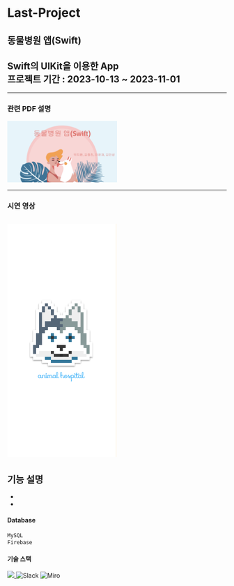 # Last-Project
동물병원 앱(Swift)
----
Swift의 UIKit을 이용한 App
<br/>
프로젝트 기간 : 2023-10-13 ~ 2023-11-01
<br/>
---    

---
### 관련 PDF 설명
<a href="https://docs.google.com/presentation/d/17H65fQbDl3ufrxlqenryFABgEKSW7ctrg__pqW7cs5A/edit?usp=sharing" title="PDF로 이동" rel="nofollow"><img src="https://github.com/xdragonball6/Our-Last-Project/blob/main/Project%20PDF%20image.png" style="max-width: 50%;"></a>


---
### 시연 영상
<a href="https://drive.google.com/file/d/1UisqfiLBgW7RBEteYPgdwr1wRkvCV54g/view?usp=sharing" title="영상으로 이동" rel="nofollow"><img src="https://github.com/xdragonball6/Our-Last-Project/blob/main/Project%20image.png" width="50%" height="50%"></a>
---
### 
기능 설명
-
-
-

#### Database    
    MySQL
    Firebase
#### 기술 스택
<p align="left">
  <a href="https://skillicons.dev">
    <img src="https://skillicons.dev/icons?i=git,github,swift,py,flask,aws" />
  </a>
    <img src="https://cdn.icon-icons.com/icons2/2699/PNG/512/slack_tile_logo_icon_168820.png" height="53" title="Slack">
    <img src="https://cdn.icon-icons.com/icons2/3913/PNG/512/miro_logo_icon_248450.png" height="53" title="Miro">
</p>
